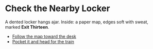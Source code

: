 # Check the Nearby Locker
A dented locker hangs ajar. Inside: a paper map, edges soft with sweat, marked **Exit Thirteen**.

- [Follow the map toward the desk](choice-c1-desk.md)
- [Pocket it and head for the train](choice-b1-train.md)
